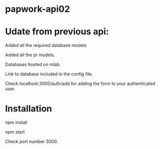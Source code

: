 # papwork-api02

# Udate from previous api: 

Added all the required database models

Added all the pr models.

Databases hosted on mlab.

Link to database included in the config file. 

Check localhost:3000/auth/add for adding the form to your authenticated user.

# Installation

npm install

npm start 

Check port number 3000.

